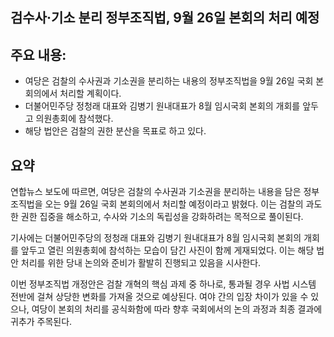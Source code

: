 ## 검수사·기소 분리 정부조직법, 9월 26일 본회의 처리 예정

## 주요 내용:
*   여당은 검찰의 수사권과 기소권을 분리하는 내용의 정부조직법을 9월 26일 국회 본회의에서 처리할 계획이다.
*   더불어민주당 정청래 대표와 김병기 원내대표가 8월 임시국회 본회의 개회를 앞두고 의원총회에 참석했다.
*   해당 법안은 검찰의 권한 분산을 목표로 하고 있다.

## 요약
연합뉴스 보도에 따르면, 여당은 검찰의 수사권과 기소권을 분리하는 내용을 담은 정부조직법을 오는 9월 26일 국회 본회의에서 처리할 예정이라고 밝혔다. 이는 검찰의 과도한 권한 집중을 해소하고, 수사와 기소의 독립성을 강화하려는 목적으로 풀이된다.

기사에는 더불어민주당의 정청래 대표와 김병기 원내대표가 8월 임시국회 본회의 개회를 앞두고 열린 의원총회에 참석하는 모습이 담긴 사진이 함께 게재되었다. 이는 해당 법안 처리를 위한 당내 논의와 준비가 활발히 진행되고 있음을 시사한다.

이번 정부조직법 개정안은 검찰 개혁의 핵심 과제 중 하나로, 통과될 경우 사법 시스템 전반에 걸쳐 상당한 변화를 가져올 것으로 예상된다. 여야 간의 입장 차이가 있을 수 있으나, 여당이 본회의 처리를 공식화함에 따라 향후 국회에서의 논의 과정과 최종 결과에 귀추가 주목된다.